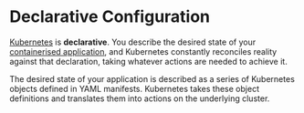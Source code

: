 
# Declarative Configuration

[Kubernetes](../01-what-is-kubernetes) is **declarative**. You describe the desired state of your 
[containerised application](../../concepts/containerised-application), and Kubernetes constantly reconciles reality 
against that declaration, taking whatever actions are needed to achieve it. 

The desired state of your application is described as a series of Kubernetes objects defined in YAML manifests. 
Kubernetes takes these object definitions and translates them into actions on the underlying cluster.
